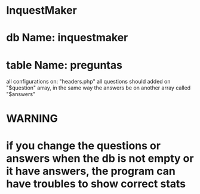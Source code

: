 # InquestMaker
# db Name: inquestmaker
# table Name: preguntas
all configurations on: "headers.php"
all questions should added on "$question" array, in the same way the answers be on another array called "$answers" 
# WARNING
# if you change the questions or answers when the db is not empty or it have answers, the program can have troubles to show correct stats
